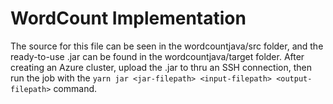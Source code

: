 # WordCount Implementation

The source for this file can be seen in the wordcountjava/src folder, and the ready-to-use .jar can be found in the wordcountjava/target folder.  After creating an Azure cluster, upload the .jar to thru an SSH connection, then run the job with the `yarn jar <jar-filepath> <input-filepath> <output-filepath>` command.



